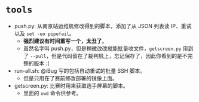 # `tools`

- push.py: 从南京站运维机修改得到的脚本，添加了从 JSON 列表读 IP、重试以及 `set -eo pipefail`。
    - **强烈建议有时间重写一个，太丑了**。
    - 虽然名字叫 push.py，但是稍微改改就能批量收文件，`getscreen.py` 用到了 `--pull`，但是代码留在了裁判机上，忘记保存了，因此你看到的是不完整的版本 :(
- run-all.sh: @iBug 写的包括自动重试的批量 SSH 脚本。
    - 但是只用在了赛前修改部署的镜像上面。
- getscreen.py: 比赛时用来获取选手屏幕的脚本。
    - 里面的 `xwd` 命令供参考。
